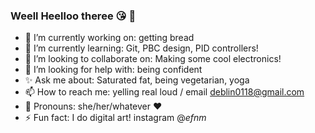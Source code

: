 ### Weell Heelloo theree 😘 👋

<!--
**Deboru/Deboru** is a ✨ _special_ ✨ repository because its `README.md` (this file) appears on your GitHub profile.

Here are some ideas to get you started: -->

- 🍞 I’m currently working on: getting bread 
- 🌱 I’m currently learning: Git, PBC design, PID controllers!
- 👯 I’m looking to collaborate on: Making some cool electronics! 
- 🤔 I’m looking for help with: being confident
- ✨ Ask me about: Saturated fat, being vegetarian, yoga
- 📫 How to reach me: yelling real loud / email deblin0118@gmail.com
- 👒 Pronouns: she/her/whatever ❤
- ⚡ Fun fact: I do digital art! instagram @_efnm_

